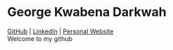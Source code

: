 # George Kwabena Darkwah
[GitHub](https://github.com/gdarkwah) | [LinkedIn](https://www.linkedin.com/in/george-darkwah) | 
[Personal Website](http://gdarkwah.github.io/)    
Welcome to my github

<!--
**gdarkwah/gdarkwah** is a ✨ _special_ ✨ repository because its `README.md` (this file) appears on your GitHub profile.

Here are some ideas to get you started:

- 🔭 I’m currently working on ...
- 🌱 I’m currently learning ...
- 👯 I’m looking to collaborate on ...
- 🤔 I’m looking for help with ...
- 💬 Ask me about ...
- 📫 How to reach me: ...
- 😄 Pronouns: ...
- ⚡ Fun fact: ...
-->

